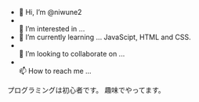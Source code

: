 - 👋 Hi, I’m @niwune2
- <br>👀 I’m interested in ...</br>
- 🌱 I’m currently learning ... JavaScipt, HTML and CSS.
- <br>💞️ I’m looking to collaborate on ...</br>
- <br>📫 How to reach me ...</br>

プログラミングは初心者です。
趣味でやってます。

<!---
niwune2/niwune2 は ✨ 特別な ✨ リポジトリです。なぜなら `README.md` (このファイル) が GitHub のプロファイルに表示されるからです。
プレビューリンクをクリックすると、変更内容を確認することができます。
--->
